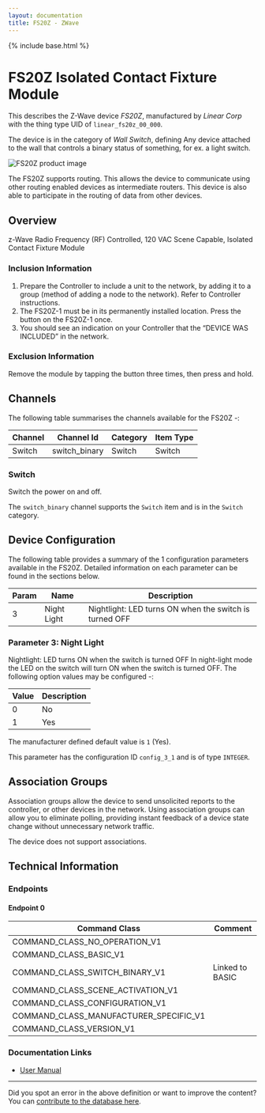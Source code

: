 ```yaml
---
layout: documentation
title: FS20Z - ZWave
---
```


{% include base.html %}

# FS20Z Isolated Contact Fixture Module
This describes the Z-Wave device *FS20Z*, manufactured by *Linear Corp* with the thing type UID of ```linear_fs20z_00_000```.

The device is in the category of *Wall Switch*, defining Any device attached to the wall that controls a binary status of something, for ex. a light switch.

![FS20Z product image](https://www.cd-jackson.com/zwave_device_uploads/10/10_default.jpg)


The FS20Z supports routing. This allows the device to communicate using other routing enabled devices as intermediate routers.  This device is also able to participate in the routing of data from other devices.

## Overview

z-Wave Radio Frequency (RF) Controlled, 120 VAC Scene Capable, Isolated Contact Fixture Module

### Inclusion Information

  1. Prepare the Controller to include a unit to the network, by adding it to a group (method of adding a node to the network). Refer to Controller instructions.
  2. The FS20Z-1 must be in its permanently installed location. Press the button on the FS20Z-1 once.
  3. You should see an indication on your Controller that the “DEVICE WAS INCLUDED” in the network.

### Exclusion Information

Remove the module by tapping the button three times, then press and hold.

## Channels

The following table summarises the channels available for the FS20Z -:

| Channel | Channel Id | Category | Item Type |
|---------|------------|----------|-----------|
| Switch | switch_binary | Switch | Switch | 

### Switch

Switch the power on and off.

The ```switch_binary``` channel supports the ```Switch``` item and is in the ```Switch``` category.



## Device Configuration

The following table provides a summary of the 1 configuration parameters available in the FS20Z.
Detailed information on each parameter can be found in the sections below.

| Param | Name  | Description |
|-------|-------|-------------|
| 3 | Night Light | Nightlight: LED turns ON when the switch is turned OFF |

### Parameter 3: Night Light

Nightlight: LED turns ON when the switch is turned OFF
In night-light mode the LED on the switch will turn ON when the switch is turned OFF.
The following option values may be configured -:

| Value  | Description |
|--------|-------------|
| 0 | No |
| 1 | Yes |

The manufacturer defined default value is ```1``` (Yes).

This parameter has the configuration ID ```config_3_1``` and is of type ```INTEGER```.


## Association Groups

Association groups allow the device to send unsolicited reports to the controller, or other devices in the network. Using association groups can allow you to eliminate polling, providing instant feedback of a device state change without unnecessary network traffic.

The device does not support associations.
## Technical Information

### Endpoints

#### Endpoint 0

| Command Class | Comment |
|---------------|---------|
| COMMAND_CLASS_NO_OPERATION_V1| |
| COMMAND_CLASS_BASIC_V1| |
| COMMAND_CLASS_SWITCH_BINARY_V1| Linked to BASIC|
| COMMAND_CLASS_SCENE_ACTIVATION_V1| |
| COMMAND_CLASS_CONFIGURATION_V1| |
| COMMAND_CLASS_MANUFACTURER_SPECIFIC_V1| |
| COMMAND_CLASS_VERSION_V1| |

### Documentation Links

* [User Manual](https://www.cd-jackson.com/zwave_device_uploads/10/FS20Z1-manual.pdf)

---

Did you spot an error in the above definition or want to improve the content?
You can [contribute to the database here](http://www.cd-jackson.com/index.php/zwave/zwave-device-database/zwave-device-list/devicesummary/10).

